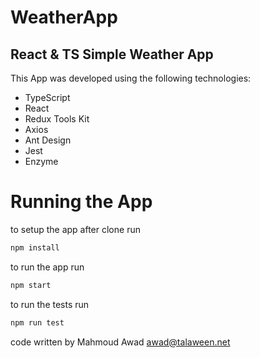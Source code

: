 # WeatherApp
## React &amp; TS Simple Weather App

This App was developed using the following technologies:

* TypeScript
* React
* Redux Tools Kit
* Axios
* Ant Design
* Jest
* Enzyme

# Running the App

to setup the app after clone run 
```sh
npm install
```
to run the app run 
```sh
npm start
```

to run the tests run
```sh
npm run test
```

code written by Mahmoud Awad awad@talaween.net
